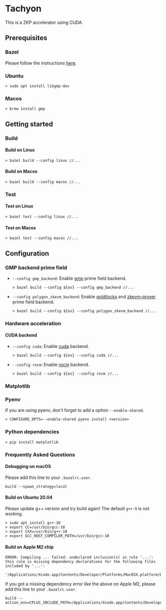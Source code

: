 # Tachyon

This is a ZKP accelerator using CUDA.

## Prerequisites

### Bazel

Please follow the instructions [here](https://bazel.build/install).

### Ubuntu

```shell
> sudo apt install libgmp-dev
```

### Macos

```shell
> brew install gmp
```

## Getting started

### Build

#### Build on Linux

```shell
> bazel build --config linux //...
```

#### Build on Macos

```shell
> bazel build --config macos //...
```

### Test

#### Test on Linux

```shell
> bazel test --config linux //...
```

#### Test on Macos

```shell
> bazel test --config macos //...
```

## Configuration

### GMP backend prime field

- `--config gmp_backend`: Enable [gmp](https://gmplib.org/) prime field backend.

   ```shell
   > bazel build --config ${os} --config gmp_backend //...
   ```

- `--config polygon_zkevm_backend`: Enable [goldilocks](https://github.com/0xPolygonHermez/goldilocks) and [zkevm-prover](https://github.com/0xPolygonHermez/zkevm-prover) prime field backend.

   ```shell
   > bazel build --config ${os} --config polygon_zkevm_backend //...
   ```

### Hardware acceleration

#### CUDA backend

- `--config cuda`: Enable [cuda] backend.

   ```shell
   > bazel build --config ${os} --config cuda //...
   ```

- `--config rocm`: Enable [rocm] backend.

   ```shell
   > bazel build --config ${os} --config rocm //...
   ```

[cuda]: https://developer.nvidia.com/cuda-toolkit
[rocm]: https://www.amd.com/en/graphics/servers-solutions-rocm

### Matplotlib

### Pyenv

If you are using pyenv, don't forget to add a option `--enable-shared`.

```shell
> CONFIGURE_OPTS=--enable-shared pyenv install <version>
```

### Python dependencies

```shell
> pip install matplotlib
```

### Frequently Asked Questions

#### Debugging on macOS

Please add this line to your `.bazelrc.user`.

```
build --spawn_strategy=local
```

#### Build on Ubuntu 20.04

Please update g++ version and try build again! The default `g++-9` is not working.

```shell
> sudo apt install g++-10
> export CC=/usr/bin/gcc-10
> export CXX=/usr/bin/g++-10
> export GCC_HOST_COMPILER_PATH=/usr/bin/gcc-10
```

#### Build on Apple M2 chip

```
ERROR: Compiling ... failed: undeclared inclusion(s) in rule '...':
this rule is missing dependency declarations for the following files included by '...':
  '/Applications/Xcode.app/Contents/Developer/Platforms/MacOSX.platform/Developer/SDKs/MacOSX.sdk/...'
```

If you got a missing dependency error like the above on Apple M2, please add this line to your `.bazelrc.user`.

```
build --action_env=CPLUS_INCLUDE_PATH=/Applications/Xcode.app/Contents/Developer/Platforms/MacOSX.platform/Developer/SDKs/MacOSX.sdk
```
